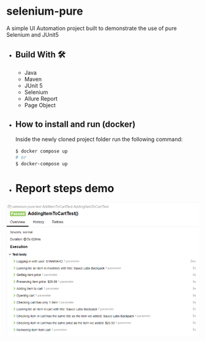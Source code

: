 # selenium-pure
A simple UI Automation project built to demonstrate the use of pure Selenium and JUnit5

- ## Build With 🛠
  - Java
  - Maven
  - JUnit 5
  - Selenium
  - Allure Report
  - Page Object

- ## How to install and run (docker)
  Inside the newly cloned project folder run the following command:
  ```bash
  $ docker compose up
  # or
  $ docker-compose up
  ```

- # Report steps demo

 <img src="reportdemo.png" width="700"/>